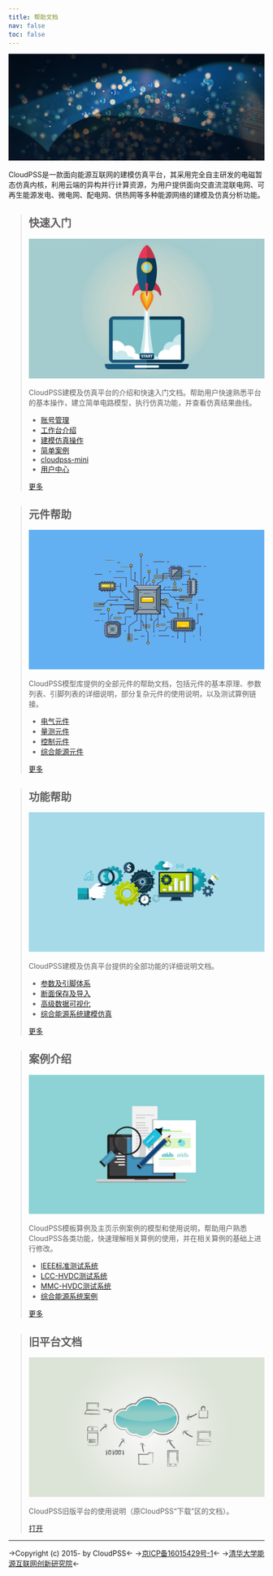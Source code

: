 ```yaml
---
title: 帮助文档
nav: false
toc: false
---
```


![](bg.jpg)

CloudPSS是一款面向能源互联网的建模仿真平台，其采用完全自主研发的电磁暂态仿真内核，利用云端的异构并行计算资源，为用户提供面向交直流混联电网、可再生能源发电、微电网、配电网、供热网等多种能源网络的建模及仿真分析功能。

> ## 快速入门
> ![](快速入门.png)
> 
> CloudPSS建模及仿真平台的介绍和快速入门文档。帮助用户快速熟悉平台的基本操作，建立简单电路模型，执行仿真功能，并查看仿真结果曲线。
> + [账号管理](guide/User1.md)
> + [工作台介绍](guide/User2.md)
> + [建模仿真操作](guide/User3.md)
> + [简单案例](guide/User4.md)
> + [cloudpss-mini](guide/manual.md)
> + [用户中心](guide/userCenter.md)
> 
> [更多](guide/index.md)

> ## 元件帮助
> ![](元件帮助.png)
> 
> CloudPSS模型库提供的全部元件的帮助文档，包括元件的基本原理、参数列表、引脚列表的详细说明，部分复杂元件的使用说明，以及测试算例链接。
> + [电气元件](components/compGND.md)
> + [量测元件](components/comp_NewBranchVoltageMeter.md)
> + [控制元件](components/comp_newConstant.md)
> + [综合能源元件](components/comp-IES-Generator-PhotovoltaicSys.md)
> 
> [更多](components/index.md)

> ## 功能帮助
> ![](功能帮助.png)
> 
> CloudPSS建模及仿真平台提供的全部功能的详细说明文档。
> + [参数及引脚体系](features/ParameterSystem.md)
> + [断面保存及导入](features/Snapshot.md)
> + [高级数据可视化](features/Dashboard.md)
> + [综合能源系统建模仿真](features/IntegratedEnergySysGuide.md)
> 
> [更多](features/index.md)

> ## 案例介绍
> ![](案例介绍.png)
> 
> CloudPSS模板算例及主页示例案例的模型和使用说明，帮助用户熟悉CloudPSS各类功能，快速理解相关算例的使用，并在相关算例的基础上进行修改。
> + [IEEE标准测试系统](examples/IEEE39.md)
> + [LCC-HVDC测试系统](examples/LCC.md)
> + [MMC-HVDC测试系统](examples/MMC.md)
> + [综合能源系统案例](examples/IntegratedEnergySystem.md)
> 
>  [更多](examples/index.md)

> ## 旧平台文档
> ![](旧平台文档.png)
> 
> CloudPSS旧版平台的使用说明（原CloudPSS“下载”区的文档）。
> 
> [打开](//www.cloudpss.net/downloadnew/)


---
->Copyright (c) 2015- by CloudPSS<-
->[京ICP备16015429号-1](https://beian.miit.gov.cn)<-
->[清华大学能源互联网创新研究院](http://www.eiri.tsinghua.edu.cn)<-

<style>
h1[id="title"]{
    font-size: 24px;
    font-weight: 400;
    margin: 0;
    position: absolute;
    top: 200px;
    color: #fff;
    z-index: 20;
}
article p {
  margin: 1em 0;
  line-height: 1.6em;
  z-index: 1;
  word-spacing: .05em;
}
article blockquote h2 {
  font-size: 2em
}
article blockquote {
  font-size: 15px;
  border-left: 1px solid rgba(var(--theme-color-primary-A200),0.2) !important;
  grid-template-columns: 1fr 20px 1fr;
  grid-template-rows: 90px auto auto 60px;
  display: grid;
  grid-column-gap: 10px;
  padding: 0 0 0 20px !important;
  z-index: 1;
  vertical-align: middle;
  color:var(--theme-foreground-base) !important;
  box-shadow: 0 4px 10px 2px rgba(0,0,0,.3) !important;
  -webkit-transition: all .5s ease;
  transition: all .5s ease;
  margin-bottom: 25px !important;
}
article > figure {
 display: flex;
  height: 370px;
  width: 100%;
  margin: 0 !important

}
article > figure img {
  width: 100%;
  position: absolute;
  top: 0;
  left:0;
  height: 370px
}

article blockquote:hover {
    box-shadow: 0 6px 12px 4px rgba(0,0,0,.3);
    transform: translateY(-4px);
}
article blockquote figure {
  grid-column: 3;
  grid-row: 1 / 5;
  min-width: unset !important;
  margin: 0 auto !important;
  height:100%;
  display:flex !important;
}
article blockquote figure img {
  height: 100%;
  width: 100%;
  object-fit: cover;
    
}
article blockquote h2 {
  grid-column: 1;
  grid-row: 1;
  margin: 1em 0;
}
article blockquote h2 a.header-anchor {
  display: none !important;
}
article blockquote  p:first-of-type {
  grid-column: 1;
  grid-row: 2;
  margin: 0 
}
article blockquote ul {
  grid-column: 1;
  grid-row: 3;
}
article blockquote p:last-of-type {
  grid-column: 1;
  grid-row: 4;
}
article blockquote a {
  color: var(--theme-color-primary-A200) !important;
}
article blockquote a:hover {
  color: var(--theme-color-primary-A400) !important;
}

article blockquote > p:last-of-type > a {
  display: inline-block;
  text-align: center;
  transition: all .5s ease;
  background: #4285f4;
  padding: 5px;
  width: 100px;
  box-shadow: 0 0 2px #999;
  border-radius: 1px;
}
article blockquote > p:last-of-type > a {


  
  color: #fff !important;
}
article blockquote > p:last-of-type > a:hover {
  background: #3c75d2;
}
article li {
    margin: .5em 0;
}
@media screen and (max-width: 1300px) {
  article blockquote  {
    font-size:13px;
  }
}
@media screen and (max-width: 600px) {
  article blockquote  {
    grid-template-rows: 250px 70px auto auto 60px;
    grid-template-columns: 1fr;
  }
  article blockquote figure {
    grid-column: 1;
    grid-row: 1;
    margin-left: -20px !important
  }
  article blockquote h2 {
    grid-row: 2;
  }
  article blockquote p:first-of-type {
    grid-row: 3;
  }
  article blockquote ul {
    grid-row: 4;
  }
  article blockquote p:last-of-type {
    grid-row: 5;
  }
}
</style>